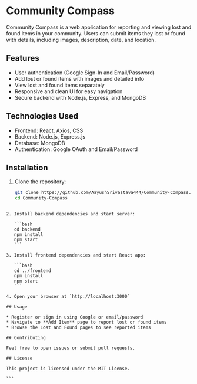# Community Compass

Community Compass is a web application for reporting and viewing lost and found items in your community. Users can submit items they lost or found with details, including images, description, date, and location.

## Features

- User authentication (Google Sign-In and Email/Password)
- Add lost or found items with images and detailed info
- View lost and found items separately
- Responsive and clean UI for easy navigation
- Secure backend with Node.js, Express, and MongoDB

## Technologies Used

- Frontend: React, Axios, CSS
- Backend: Node.js, Express.js
- Database: MongoDB
- Authentication: Google OAuth and Email/Password

## Installation

1. Clone the repository:

   ```bash
   git clone https://github.com/AayushSrivastava444/Community-Compass.git
   cd Community-Compass
````

2. Install backend dependencies and start server:

   ```bash
   cd backend
   npm install
   npm start
   ```

3. Install frontend dependencies and start React app:

   ```bash
   cd ../frontend
   npm install
   npm start
   ```

4. Open your browser at `http://localhost:3000`

## Usage

* Register or sign in using Google or email/password
* Navigate to **Add Item** page to report lost or found items
* Browse the Lost and Found pages to see reported items

## Contributing

Feel free to open issues or submit pull requests.

## License

This project is licensed under the MIT License.

```



